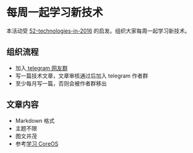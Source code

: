 # 每周一起学习新技术

本活动受 [52-technologies-in-2016](https://github.com/shekhargulati/52-technologies-in-2016) 的启发。组织大家每周一起学习新技术。

## 组织流程

* 加入[ telegram 网友群](https://telegram.me/joinchat/CaMFOQbSrLJZuwx6vNqg3Q)
* 写一篇技术文章，文章审核通过后加入 telegram 作者群
* 至少每月写一篇，否则会被作者群移出

## 文章内容

* Markdown 格式
* 主题不限
* 图文并茂
* 参考[学习 CoreOS](https://github.com/shekhargulati/52-technologies-in-2016/tree/master/08-coreos)
